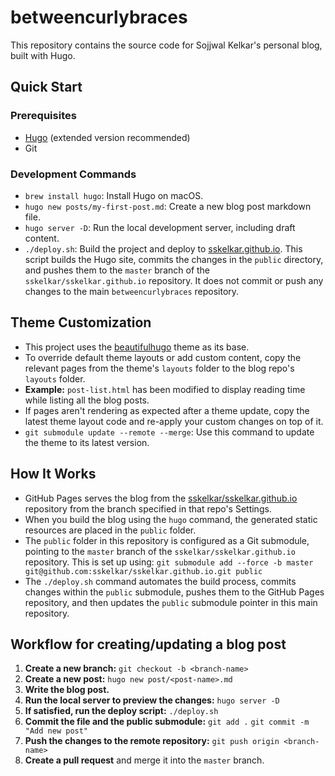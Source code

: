 # betweencurlybraces

This repository contains the source code for Sojjwal Kelkar's personal blog, built with Hugo.

## Quick Start

### Prerequisites
*   [Hugo](https://gohugo.io/installation/) (extended version recommended)
*   Git

### Development Commands
*   `brew install hugo`: Install Hugo on macOS.
*   `hugo new posts/my-first-post.md`: Create a new blog post markdown file.
*   `hugo server -D`: Run the local development server, including draft content.
*   `./deploy.sh`: Build the project and deploy to [sskelkar.github.io](https://github.com/sskelkar/sskelkar.github.io). This script builds the Hugo site, commits the changes in the `public` directory, and pushes them to the `master` branch of the `sskelkar/sskelkar.github.io` repository. It does not commit or push any changes to the main `betweencurlybraces` repository.

## Theme Customization

*   This project uses the [beautifulhugo](https://github.com/halogenica/beautifulhugo) theme as its base.
*   To override default theme layouts or add custom content, copy the relevant pages from the theme's `layouts` folder to the blog repo's `layouts` folder.
*   **Example:** `post-list.html` has been modified to display reading time while listing all the blog posts.
*   If pages aren't rendering as expected after a theme update, copy the latest theme layout code and re-apply your custom changes on top of it.
*   `git submodule update --remote --merge`: Use this command to update the theme to its latest version.

## How It Works

*   GitHub Pages serves the blog from the [sskelkar/sskelkar.github.io](https://github.com/sskelkar/sskelkar.github.io) repository from the branch specified in that repo's Settings.
*   When you build the blog using the `hugo` command, the generated static resources are placed in the `public` folder.
*   The `public` folder in this repository is configured as a Git submodule, pointing to the `master` branch of the `sskelkar/sskelkar.github.io` repository. This is set up using:
    `git submodule add --force -b master git@github.com:sskelkar/sskelkar.github.io.git public`
*   The `./deploy.sh` command automates the build process, commits changes within the `public` submodule, pushes them to the GitHub Pages repository, and then updates the `public` submodule pointer in this main repository.

## Workflow for creating/updating a blog post

1.  **Create a new branch:**
    `git checkout -b <branch-name>`
2.  **Create a new post:**
    `hugo new post/<post-name>.md`
3.  **Write the blog post.**
4.  **Run the local server to preview the changes:**
    `hugo server -D`
5.  **If satisfied, run the deploy script:**
    `./deploy.sh`
6.  **Commit the file and the public submodule:**
    `git add .`
    `git commit -m "Add new post"`
7.  **Push the changes to the remote repository:**
    `git push origin <branch-name>`
8.  **Create a pull request** and merge it into the `master` branch.